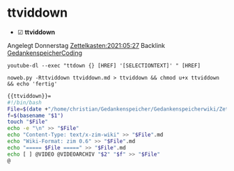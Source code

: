 # ttviddown

* ☑ **ttviddown**  

Angelegt Donnerstag [Zettelkasten:2021:05:27]()
Backlink [GedankenspeicherCoding](../GedankenspeicherCoding.md)

 ``youtube-dl --exec "ttdown {} [HREF] '[SELECTIONTEXT]' " [HREF]`` 

  ``noweb.py -Rttviddown ttviddown.md > ttviddown && chmod u+x ttviddown && echo 'fertig'``

```bash
{{ttviddown}}=
#!/bin/bash
File=$(date +"/home/christian/Gedankenspeicher/Gedankenspeicherwiki/Zettelkasten/%Y/%m/%d.md" -r "$1")
f=$(basename "$1")
touch "$File"
echo -e "\n" >> "$File"
echo "Content-Type: text/x-zim-wiki" >> "$File".md
echo "Wiki-Format: zim 0.6" >> "$File".md
echo "===== $File =====" >> "$File".md
echo [ ] @VIDEO @VIDEOARCHIV "$2" "$f" >> "$File"
@ 

```


